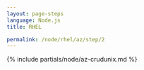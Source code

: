 ```yaml
---
layout: page-steps
language: Node.js
title: RHEL

permalink: /node/rhel/az/step/2
---
```


{% include partials/node/az-crudunix.md %}
